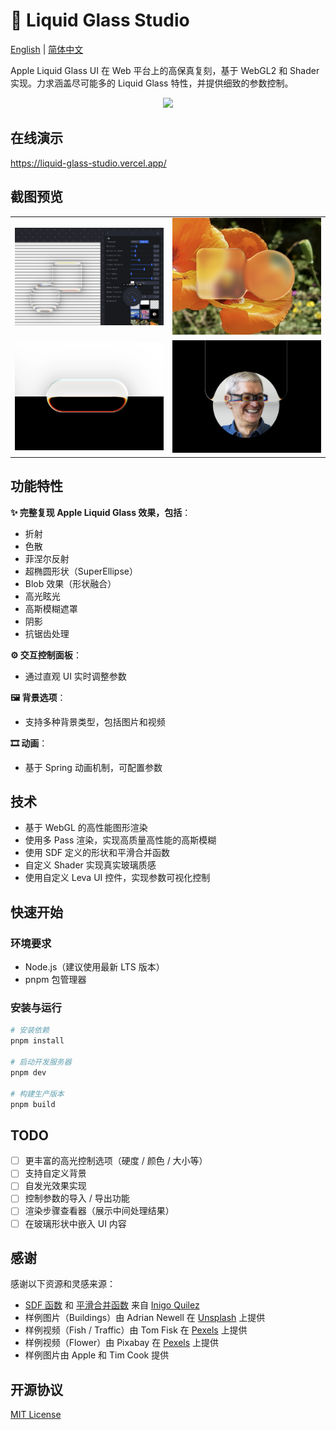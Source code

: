 # 🔮 Liquid Glass Studio

[English](README.md) | [简体中文](README-zh.md)

Apple Liquid Glass UI 在 Web 平台上的高保真复刻，基于 WebGL2 和 Shader实现。力求涵盖尽可能多的 Liquid Glass 特性，并提供细致的参数控制。

<p align="center">
<img src="./.github/assets/title-video.gif" width="480" >
</p>

## 在线演示

https://liquid-glass-studio.vercel.app/

## 截图预览

<table align="center">
  <tr>
    <td><img src="./.github/assets/screen-shot-1.png" width="240" /></td>
    <td><img src="./.github/assets/screen-shot-2.png" width="240" /></td>
  </tr>
  <tr>
    <td><img src="./.github/assets/screen-shot-3.png" width="240" /></td>
    <td><img src="./.github/assets/screen-shot-4.png" width="240" /></td>
  </tr>
</table>

## 功能特性

**✨ 完整复现 Apple Liquid Glass 效果，包括**：

- 折射
- 色散
- 菲涅尔反射
- 超椭圆形状（SuperEllipse）
- Blob 效果（形状融合）
- 高光眩光
- 高斯模糊遮罩
- 阴影
- 抗锯齿处理

**⚙️ 交互控制面板**：

- 通过直观 UI 实时调整参数

**🖼 背景选项**：

- 支持多种背景类型，包括图片和视频

**🎞 动画**：

- 基于 Spring 动画机制，可配置参数

## 技术

- 基于 WebGL 的高性能图形渲染
- 使用多 Pass 渲染，实现高质量高性能的高斯模糊
- 使用 SDF 定义的形状和平滑合并函数
- 自定义 Shader 实现真实玻璃质感
- 使用自定义 Leva UI 控件，实现参数可视化控制

## 快速开始

### 环境要求

- Node.js（建议使用最新 LTS 版本）
- pnpm 包管理器

### 安装与运行

```bash
# 安装依赖
pnpm install

# 启动开发服务器
pnpm dev

# 构建生产版本
pnpm build
```

## TODO

- [ ] 更丰富的高光控制选项（硬度 / 颜色 / 大小等）
- [ ] 支持自定义背景
- [ ] 自发光效果实现
- [ ] 控制参数的导入 / 导出功能
- [ ] 渲染步骤查看器（展示中间处理结果）
- [ ] 在玻璃形状中嵌入 UI 内容

## 感谢

感谢以下资源和灵感来源：

- [SDF 函数](https://iquilezles.org/articles/distfunctions2d/) 和 [平滑合并函数](https://iquilezles.org/articles/smin/) 来自 [Inigo Quilez](https://iquilezles.org/)
- 样例图片（Buildings）由 Adrian Newell 在 [Unsplash](https://unsplash.com/photos/a-row-of-multicolored-houses-on-a-street-UtfxJZ-uy5Q) 上提供
- 样例视频（Fish / Traffic）由 Tom Fisk 在 [Pexels](https://www.pexels.com/video/light-city-road-traffic-4062991/) 上提供
- 样例视频（Flower）由 Pixabay 在 [Pexels](https://www.pexels.com/video/orange-flowers-856383/) 上提供
- 样例图片由 Apple 和 Tim Cook 提供

## 开源协议

[MIT License](LICENSE)
